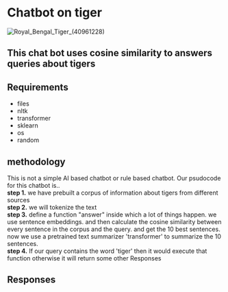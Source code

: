 # Chatbot on tiger
![Royal_Bengal_Tiger_(40961228)](https://user-images.githubusercontent.com/77840111/181678629-d961b2d3-9008-4f50-b56d-24aa28ba45e7.jpeg)

## This chat bot uses cosine similarity to answers queries about tigers
## Requirements
- files
- nltk
- transformer
- sklearn
- os
- random

## methodology
This is not a simple AI based chatbot or rule based chatbot. Our psudocode for this chatbot is..  
**step 1.** we have prebuilt a corpus of information about tigers from different sources  
**step 2.** we will tokenize the text  
**step 3.** define a function "answer" inside which a lot of things happen. we use sentence embeddings. and then calculate the cosine similarity between every sentence in the corpus and the query. and get the 10 best sentences. now we use a pretrained text summarizer 'transformer' to summarize the 10 sentences.  
**step 4.** If our query contains the word 'tiger' then it would execute that function otherwise it will return some other Responses

## Responses

